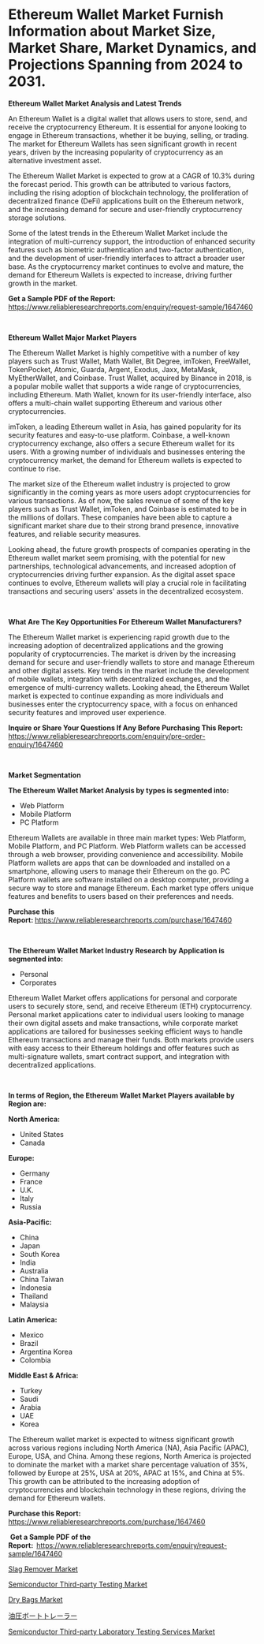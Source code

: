 <p><h1>Ethereum Wallet Market Furnish Information about Market Size, Market Share, Market Dynamics, and Projections Spanning from 2024 to 2031.</h1></p><p><strong>Ethereum Wallet Market Analysis and Latest Trends</strong></p>
<p><p>An Ethereum Wallet is a digital wallet that allows users to store, send, and receive the cryptocurrency Ethereum. It is essential for anyone looking to engage in Ethereum transactions, whether it be buying, selling, or trading. The market for Ethereum Wallets has seen significant growth in recent years, driven by the increasing popularity of cryptocurrency as an alternative investment asset.</p><p>The Ethereum Wallet Market is expected to grow at a CAGR of 10.3% during the forecast period. This growth can be attributed to various factors, including the rising adoption of blockchain technology, the proliferation of decentralized finance (DeFi) applications built on the Ethereum network, and the increasing demand for secure and user-friendly cryptocurrency storage solutions.</p><p>Some of the latest trends in the Ethereum Wallet Market include the integration of multi-currency support, the introduction of enhanced security features such as biometric authentication and two-factor authentication, and the development of user-friendly interfaces to attract a broader user base. As the cryptocurrency market continues to evolve and mature, the demand for Ethereum Wallets is expected to increase, driving further growth in the market.</p></p>
<p><strong>Get a Sample PDF of the Report:&nbsp;</strong> <a href="https://www.reliableresearchreports.com/enquiry/request-sample/1647460">https://www.reliableresearchreports.com/enquiry/request-sample/1647460</a></p>
<p>&nbsp;</p>
<p><strong>Ethereum Wallet Major Market Players</strong></p>
<p><p>The Ethereum Wallet Market is highly competitive with a number of key players such as Trust Wallet, Math Wallet, Bit Degree, imToken, FreeWallet, TokenPocket, Atomic, Guarda, Argent, Exodus, Jaxx, MetaMask, MyEtherWallet, and Coinbase. Trust Wallet, acquired by Binance in 2018, is a popular mobile wallet that supports a wide range of cryptocurrencies, including Ethereum. Math Wallet, known for its user-friendly interface, also offers a multi-chain wallet supporting Ethereum and various other cryptocurrencies.</p><p>imToken, a leading Ethereum wallet in Asia, has gained popularity for its security features and easy-to-use platform. Coinbase, a well-known cryptocurrency exchange, also offers a secure Ethereum wallet for its users. With a growing number of individuals and businesses entering the cryptocurrency market, the demand for Ethereum wallets is expected to continue to rise.</p><p>The market size of the Ethereum wallet industry is projected to grow significantly in the coming years as more users adopt cryptocurrencies for various transactions. As of now, the sales revenue of some of the key players such as Trust Wallet, imToken, and Coinbase is estimated to be in the millions of dollars. These companies have been able to capture a significant market share due to their strong brand presence, innovative features, and reliable security measures.</p><p>Looking ahead, the future growth prospects of companies operating in the Ethereum wallet market seem promising, with the potential for new partnerships, technological advancements, and increased adoption of cryptocurrencies driving further expansion. As the digital asset space continues to evolve, Ethereum wallets will play a crucial role in facilitating transactions and securing users' assets in the decentralized ecosystem.</p></p>
<p>&nbsp;</p>
<p><strong>What Are The Key Opportunities For Ethereum Wallet Manufacturers?</strong></p>
<p><p>The Ethereum Wallet market is experiencing rapid growth due to the increasing adoption of decentralized applications and the growing popularity of cryptocurrencies. The market is driven by the increasing demand for secure and user-friendly wallets to store and manage Ethereum and other digital assets. Key trends in the market include the development of mobile wallets, integration with decentralized exchanges, and the emergence of multi-currency wallets. Looking ahead, the Ethereum Wallet market is expected to continue expanding as more individuals and businesses enter the cryptocurrency space, with a focus on enhanced security features and improved user experience.</p></p>
<p><strong>Inquire or Share Your Questions If Any Before Purchasing This Report:</strong> <a href="https://www.reliableresearchreports.com/enquiry/pre-order-enquiry/1647460">https://www.reliableresearchreports.com/enquiry/pre-order-enquiry/1647460</a></p>
<p>&nbsp;</p>
<p><strong>Market Segmentation</strong></p>
<p><strong>The Ethereum Wallet Market Analysis by types is segmented into:</strong></p>
<p><ul><li>Web Platform</li><li>Mobile Platform</li><li>PC Platform</li></ul></p>
<p><p>Ethereum Wallets are available in three main market types: Web Platform, Mobile Platform, and PC Platform. Web Platform wallets can be accessed through a web browser, providing convenience and accessibility. Mobile Platform wallets are apps that can be downloaded and installed on a smartphone, allowing users to manage their Ethereum on the go. PC Platform wallets are software installed on a desktop computer, providing a secure way to store and manage Ethereum. Each market type offers unique features and benefits to users based on their preferences and needs.</p></p>
<p><strong>Purchase this Report:&nbsp;</strong><a href="https://www.reliableresearchreports.com/purchase/1647460">https://www.reliableresearchreports.com/purchase/1647460</a></p>
<p>&nbsp;</p>
<p><strong>The Ethereum Wallet Market Industry Research by Application is segmented into:</strong></p>
<p><ul><li>Personal</li><li>Corporates</li></ul></p>
<p><p>Ethereum Wallet Market offers applications for personal and corporate users to securely store, send, and receive Ethereum (ETH) cryptocurrency. Personal market applications cater to individual users looking to manage their own digital assets and make transactions, while corporate market applications are tailored for businesses seeking efficient ways to handle Ethereum transactions and manage their funds. Both markets provide users with easy access to their Ethereum holdings and offer features such as multi-signature wallets, smart contract support, and integration with decentralized applications.</p></p>
<p>&nbsp;</p>
<p><strong>In terms of Region, the Ethereum Wallet Market Players available by Region are:</strong></p>
<p>
    <p> <strong> North America: </strong>
        <ul>
            <li>United States</li>
            <li>Canada</li>
        </ul>
        </p> 
    <p> <strong> Europe: </strong>
        <ul>
            <li>Germany</li>
            <li>France</li>
            <li>U.K.</li>
            <li>Italy</li>
            <li>Russia</li>
        </ul>
        </p> 
    <p> <strong> Asia-Pacific: </strong>
        <ul>
            <li>China</li>
            <li>Japan</li>
            <li>South Korea</li>
            <li>India</li>
            <li>Australia</li>
            <li>China Taiwan</li>
            <li>Indonesia</li>
            <li>Thailand</li>
            <li>Malaysia</li>
        </ul>
        </p> 
    <p> <strong> Latin America: </strong>
        <ul>
            <li>Mexico</li>
            <li>Brazil</li>
            <li>Argentina Korea</li>
            <li>Colombia</li>
        </ul>
        </p> 
    <p> <strong> Middle East & Africa: </strong>
        <ul>
            <li>Turkey</li>
            <li>Saudi</li>
            <li>Arabia</li>
            <li>UAE</li>
            <li>Korea</li>
        </ul>
    </p>
    </p>
<p><p>The Ethereum wallet market is expected to witness significant growth across various regions including North America (NA), Asia Pacific (APAC), Europe, USA, and China. Among these regions, North America is projected to dominate the market with a market share percentage valuation of 35%, followed by Europe at 25%, USA at 20%, APAC at 15%, and China at 5%. This growth can be attributed to the increasing adoption of cryptocurrencies and blockchain technology in these regions, driving the demand for Ethereum wallets.</p></p>
<p><strong>Purchase this Report: </strong><a href="https://www.reliableresearchreports.com/purchase/1647460">https://www.reliableresearchreports.com/purchase/1647460</a></p>
<p>&nbsp;<strong>Get a Sample PDF of the Report:&nbsp;&nbsp;</strong><a href="https://www.reliableresearchreports.com/enquiry/request-sample/1647460">https://www.reliableresearchreports.com/enquiry/request-sample/1647460</a></p>
<p><strong></strong></p>
<p><p><a href="https://view.publitas.com/reportprime-1/slag-remover-market-furnish-information-about-market-size-market-share-market-dynamics-and-projections-spanning-from-2024-to-2031/">Slag Remover Market</a></p><p><a href="https://thundering-castanet-c65.notion.site/Semiconductor-Third-party-Testing-Market-Analysis-Examines-its-Scope-on-Growth-Opportunities-and-Fo-815c0be7eb7543a08af1049e6755e5f0">Semiconductor Third-party Testing Market</a></p><p><a href="https://view.publitas.com/reportprime-1/dry-bags-market-research-report-unlocks-analysis-on-the-market-financial-status-market-size-and-market-revenue-upto-2031/">Dry Bags Market</a></p><p><a href="https://medium.com/@rosario_ramirez1996/%E6%B0%B4%E5%9C%A7%E3%83%9C%E3%83%BC%E3%83%88%E3%83%88%E3%83%AC%E3%83%BC%E3%83%A9%E3%83%BC%E3%83%9E%E3%83%BC%E3%82%B1%E3%83%83%E3%83%88-2031%E5%B9%B4%E3%81%BE%E3%81%A7%E3%81%AE%E6%88%90%E5%8A%9F%E3%81%97%E3%81%9F%E3%83%93%E3%82%B8%E3%83%8D%E3%82%B9%E6%88%A6%E7%95%A5%E3%81%AE%E9%8D%B5%E3%82%92%E4%BA%88%E6%B8%AC-4916f2a7a929">油圧ボートトレーラー</a></p><p><a href="https://bubble-tree-ea4.notion.site/Semiconductor-Third-party-Laboratory-Testing-Services-Market-Dynamics-2024-2031-Also-about-Its-Mark-7c355c73c25a4fd5a57a70722e7a9e6a">Semiconductor Third-party Laboratory Testing Services Market</a></p></p>